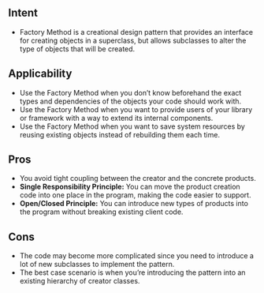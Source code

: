 ## Intent
-  Factory Method is a creational design pattern that provides an interface for creating objects in a superclass, but allows subclasses to alter the type of objects that will be created.

## Applicability

-  Use the Factory Method when you don’t know beforehand the exact types and dependencies of the objects your code should work with.
-  Use the Factory Method when you want to provide users of your library or framework with a way to extend its internal components.
-  Use the Factory Method when you want to save system resources by reusing existing objects instead of rebuilding them each time.

## Pros

- You avoid tight coupling between the creator and the concrete products.
- **Single Responsibility Principle:** You can move the product creation code into one place in the program, making the code easier to support.
- **Open/Closed Principle:** You can introduce new types of products into the program without breaking existing client code.

## Cons

- The code may become more complicated since you need to introduce a lot of new subclasses to implement the pattern.
- The best case scenario is when you’re introducing the pattern into an existing hierarchy of creator classes.
